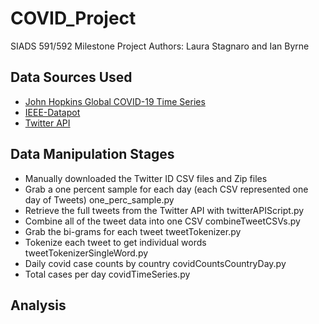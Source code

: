 # COVID_Project

SIADS 591/592 Milestone Project
Authors: Laura Stagnaro and Ian Byrne

## Data Sources Used
- [John Hopkins Global COVID-19 Time Series](https://github.com/CSSEGISandData/COVID-19/tree/master/csse_covid_19_data/csse_covid_19_time_series)
- [IEEE-Datapot](https://ieee-dataport.org/open-access/coronavirus-covid-19-tweets-dataset)
- [Twitter API](www.twitter.com)

## Data Manipulation Stages
- Manually downloaded the Twitter ID CSV files and Zip files
- Grab a one percent sample for each day (each CSV represented one day of Tweets) one_perc_sample.py
- Retrieve the full tweets from the Twitter API with twitterAPIScript.py
- Combine all of the tweet data into one CSV combineTweetCSVs.py
- Grab the bi-grams for each tweet tweetTokenizer.py
- Tokenize each tweet to get individual words tweetTokenizerSingleWord.py
- Daily covid case counts by country covidCountsCountryDay.py
- Total cases per day covidTimeSeries.py

## Analysis

